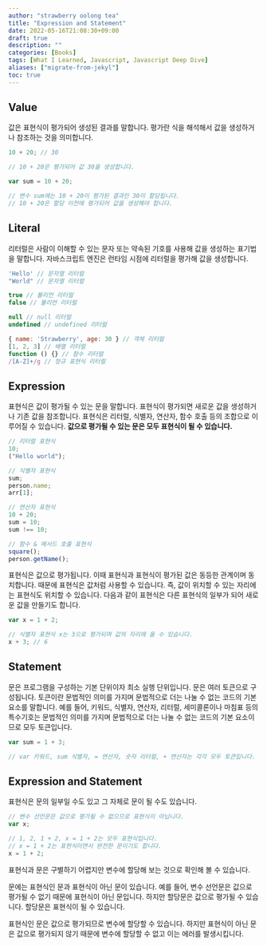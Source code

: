 ```yaml
---
author: "strawberry oolong tea"
title: "Expression and Statement"
date: 2022-05-16T21:08:30+09:00
draft: true
description: ""
categories: [Books]
tags: [What I Learned, Javascript, Javascript Deep Dive]
aliases: ["migrate-from-jekyl"]
toc: true
---
```


## Value

값은 표현식이 평가되어 생성된 결과를 말합니다. 평가란 식을 해석해서 값을 생성하거나 참조하는 것을 의미합니다.

```javascript
10 + 20; // 30

// 10 + 20은 평가되어 값 30을 생성합니다.
```

```javascript
var sum = 10 + 20;

// 변수 sum에는 10 + 20이 평가된 결과인 30이 할당됩니다.
// 10 + 20은 할당 이전에 평가되어 값을 생성해야 합니다.
```

## Literal

리터럴은 사람이 이해할 수 있는 문자 또는 약속된 기호를 사용해 값을 생성하는 표기법을 말합니다. 자바스크립트 엔진은 런타임 시점에 리터럴을 평가해 값을 생성합니다.

```javascript
'Hello' // 문자열 리터럴
"World" // 문자열 리터럴

true // 불리언 리터럴
false // 불리언 리터럴

null // null 리터럴
undefined // undefined 리터럴

{ name: 'Strawberry', age: 30 } // 객체 리터럴
[1, 2, 3] // 배열 리터럴
function () {} // 함수 리터럴
/[A-Z]+/g // 정규 표현식 리터럴
```

## Expression

표현식은 값이 평가될 수 있는 문을 말합니다. 표현식이 평가되면 새로운 값을 생성하거나 기존 값을 참조합니다. 표현식은 리터럴, 식별자, 연산자, 함수 호출 등의 조합으로 이루어질 수 있습니다. **값으로 평가될 수 있는 문은 모두 표현식이 될 수 있습니다.**

```javascript
// 리터럴 표현식
10;
("Hello world");

// 식별자 표현식
sum;
person.name;
arr[1];

// 연산자 표현식
10 + 20;
sum = 10;
sum !== 10;

// 함수 & 메서드 호출 표현식
square();
person.getName();
```

표현식은 값으로 평가됩니다. 이때 표현식과 표현식이 평가된 값은 동등한 관계이며 동치합니다. 때문에 표현식은 값처럼 사용할 수 있습니다. 즉, 값이 위치할 수 있는 자리에는 표현식도 위치할 수 있습니다. 다음과 같이 표현식은 다른 표현식의 일부가 되어 새로운 값을 만들기도 합니다.

```javascript
var x = 1 + 2;

// 식별자 표현식 x는 3으로 평가되며 값의 자리에 올 수 있습니다.
x + 3; // 6
```

## Statement

문은 프로그램을 구성하는 기본 단위이자 최소 실행 단위입니다. 문은 여러 토큰으로 구성됩니다. 토큰이란 문법적인 의미를 가지며 문법적으로 더는 나눌 수 없는 코드의 기본 요소를 말합니다. 예를 들어, 키워드, 식별자, 연산자, 리터럴, 세미콜론이나 마침표 등의 특수기호는 문법적인 의미를 가지며 문법적으로 더는 나눌 수 없는 코드의 기본 요소이므로 모두 토큰입니다.

```javascript
var sum = 1 + 3;

// var 키워드, sum 식별자, = 연산자, 숫자 리터럴, + 연산자는 각각 모두 토큰입니다.
```

## Expression and Statement

표현식은 문의 일부일 수도 있고 그 자체로 문이 될 수도 있습니다.

```javascript
// 변수 선언문은 값으로 평가될 수 없으므로 표현식이 아닙니다.
var x;

// 1, 2, 1 + 2, x = 1 + 2는 모두 표현식입니다.
// x = 1 + 2는 표현식이면서 완전한 문이기도 합니다.
x = 1 + 2;
```

표현식과 문은 구별하기 어렵지만 변수에 할당해 보는 것으로 확인해 볼 수 있습니다.

문에는 표현식인 문과 표현식이 아닌 문이 있습니다. 예를 들어, 변수 선언문은 값으로 평가될 수 없기 때문에 표현식이 아닌 문입니다. 하지만 할당문은 값으로 평가될 수 있습니다. 할당문은 표현식이 될 수 있습니다.

표현식인 문은 값으로 평가되므로 변수에 할당할 수 있습니다. 하지만 표현식이 아닌 문은 값으로 평가되지 않기 때문에 변수에 할당할 수 없고 이는 에러를 발생시킵니다.

```javascript

```
